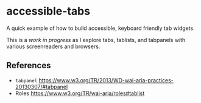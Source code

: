# accessible-tabs
A quick example of how to build accessible, keyboard friendly tab widgets.

This is a _work in progress_ as I explore tabs, tablists, and tabpanels with various screenreaders and browsers.

## References

* `tabpanel` https://www.w3.org/TR/2013/WD-wai-aria-practices-20130307/#tabpanel
* Roles https://www.w3.org/TR/wai-aria/roles#tablist
